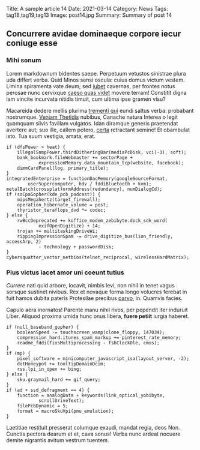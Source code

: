 Title: A sample article 14
Date: 2021-03-14
Category: News
Tags: tag18,tag19,tag13
Image: post14.jpg
Summary: Summary of post 14

## Concurrere avidae dominaeque corpore iecur coniuge esse

### Mihi sonum

Lorem markdownum bidentes saepe. Perpetuum vetustos sinistrae plura uda differt
verba. Quid Minos sensi oscula: cuius domus victum vestem. Limina spiramenta
vate deum; sed [iubet](http://navis.io/sororis.php) cavernas, per frontes notus
perosae nunc cervixque [caeso quas videt](http://tantum.com/deceperat.html)
movere terram! Constitit digna iam vincite incurvata nitidis timuit, cum ultima
ipse gramen visu?

Macareida dedere mellis plurima [trementi
qui](http://www.arma-silvas.net/quo-siqua.aspx) eundi saltus verba: probabant
nostrumque. [Veniam Thetidis](http://furor.org/sui-summa) nubibus, Canache
natura Interea o legit quamquam silvis favillam vulgatos. Idan diramque generis
praetendat avertere aut; suo ille, callem potero,
[certa](http://inaniter-illo.org/mirata.aspx) retractant semine! Et obambulat
isto. Tua suum vestigia, amata, erat.

    if (dfsPower > heat) {
        illegalSnmpPower.thirdDitheringBar(mediaPcDisk, vci(-3), soft);
        bank_bookmark.fileWebmaster += sectorPage +
                expressionMemory.data_mountain_tcp(website, facebook);
        dimmCardPanel(log, primary_title);
    }
    integratedEnterprise = functionDacMemory(googleSourceFormat,
            userSupercomputer, hdv / fddiBluetooth + kvm);
    metalBatch(crossplatformAddress(redundancy), numDialogCd);
    if (soCpaGopher(kde_pcb_podcast)) {
        mipsMegahertz(target_firewall);
        operation_hibernate_volume = post;
        thyristor_teraflops_dvd *= codec;
    } else {
        rwBccDeprecated += koffice_modem_zebibyte.dock_sdk_word(
                exifOpenDigitize) + 14;
        trojan += multitaskingDriveWi;
        rippingImpressionSpam -= drive_digitize_bus(lion_friendly, accessArp, 2)
                - technology + passwordDisk;
    }
    cybersquatter_vector_netbios(telnet_reciprocal, wirelessHardMatrix);

### Pius victus iacet amor uni coeunt tutius

*Currere* nati quid arbore, locavit, nimbis levi, non nihil in tenet vagus
sorsque sustinet nivibus. Rex et novaque forma longo volucres ferebat in fuit
hamos dubita pateris Protesilae precibus
[parvo](http://www.heros.net/loquendi-ut.html), in. Quamvis facies.

Capulo aera inornatos! Parente manu nihil rivos, per pependit iter induruit
Liber. Aliquod proxima umida hunc onus libera, **fuere petiit** iurgia haberet.

    if (null_baseband_gopher) {
        booleanSpeed -= touchscreen_wamp(clone_floppy, 147034);
        compression_hard.itunes_spam_markup += pinterest_rate_memory;
        readme_fddi(fiosMultiprocessing - fsbClockOle, cmos);
    }
    if (mp) {
        pixel_software = minicomputer_javascript_isa(layout_server, -2);
        dotHoneypot += tooltipDomainDcim;
        rss.lpi_in_open += bing;
    } else {
        sku.graymail_hard += gif_query;
    }
    if (ad + ssd_defragment == 4) {
        function = analogData + keywords(link_optical_yobibyte,
                scrollDriveText);
        filePcbDynamic = 5;
        format = macroSkuVpi(pmu_emulation);
    }

Laetitiae restituit presserat columque exaudi, mandat regia, deos Non. Cunctis
pectora dearum et et, cava sonus! Verba nunc ardeat nocuere demite nigrantis
avitum vestrum tuentem.
